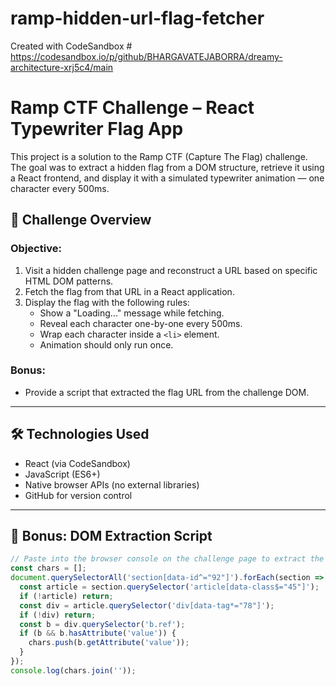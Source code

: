 # ramp-hidden-url-flag-fetcher
Created with CodeSandbox # https://codesandbox.io/p/github/BHARGAVATEJABORRA/dreamy-architecture-xrj5c4/main
# Ramp CTF Challenge – React Typewriter Flag App

This project is a solution to the Ramp CTF (Capture The Flag) challenge. The goal was to extract a hidden flag from a DOM structure, retrieve it using a React frontend, and display it with a simulated typewriter animation — one character every 500ms.

## 🚀 Challenge Overview

### Objective:
1. Visit a hidden challenge page and reconstruct a URL based on specific HTML DOM patterns.
2. Fetch the flag from that URL in a React application.
3. Display the flag with the following rules:
   - Show a "Loading..." message while fetching.
   - Reveal each character one-by-one every 500ms.
   - Wrap each character inside a `<li>` element.
   - Animation should only run once.

### Bonus:
- Provide a script that extracted the flag URL from the challenge DOM.

---

## 🛠️ Technologies Used

- React (via CodeSandbox)
- JavaScript (ES6+)
- Native browser APIs (no external libraries)
- GitHub for version control

---

## 🧩 Bonus: DOM Extraction Script

```js
// Paste into the browser console on the challenge page to extract the flag URL
const chars = [];
document.querySelectorAll('section[data-id^="92"]').forEach(section => {
  const article = section.querySelector('article[data-class$="45"]');
  if (!article) return;
  const div = article.querySelector('div[data-tag*="78"]');
  if (!div) return;
  const b = div.querySelector('b.ref');
  if (b && b.hasAttribute('value')) {
    chars.push(b.getAttribute('value'));
  }
});
console.log(chars.join(''));
